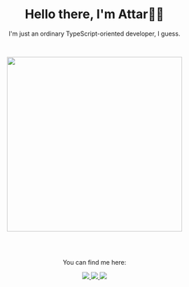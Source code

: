 <h1 align="center">
  Hello there, I'm Attar🧑‍💻
</h1>
<p align="center">
  I'm just an ordinary TypeScript-oriented developer, I guess.
</p>

<br />

<p align="center">
  <img src="https://github-readme-stats.vercel.app/api/top-langs/?username=attaryu&layout=compact&theme=tokyonight" width="400" />
</p>

<br />

<br />
<p align="center">You can find me here:</p>
<p align="center">
  <a href="https://www.mycompiler.io/@mattar" target="_blank">
    <img src="https://img.shields.io/badge/My_Compiler-2A62FE?style=for-the-badge" />
  </a>
  <a href="https://www.linkedin.com/in/mattarannaufal" target="_blank">
    <img src="https://img.shields.io/badge/LinkedIn-0077B5?style=for-the-badge&logo=linkedin&logoColor=white" />
  </a>
  <a href="http://instagram.com/am_iattar" target="_blank">
    <img src="https://img.shields.io/badge/Instagram-E4405F?style=for-the-badge&logo=instagram&logoColor=white" />
  </a>
</p>
